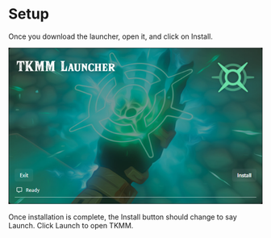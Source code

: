 # Setup

Once you download the launcher, open it, and click on Install. 


![Image of the TKMM Launcher before TKMM is installed](/wwwroot/images/Setup_01_Launcher.png)

Once installation is complete, the Install button should change to say Launch. Click Launch to open TKMM.